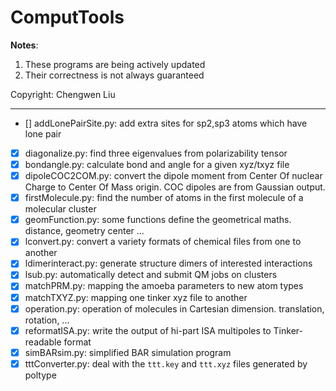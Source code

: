 # ComputTools

__Notes__: 
1. These programs are being actively updated
1. Their correctness is not always guaranteed 

Copyright: Chengwen Liu

---

* [] addLonePairSite.py: add extra sites for sp2,sp3 atoms which have lone pair 
* [x] diagonalize.py: find three eigenvalues from polarizability tensor
* [x] bondangle.py: calculate bond and angle for a given xyz/txyz file
* [x] dipoleCOC2COM.py: convert the dipole moment from Center Of nuclear Charge to Center Of Mass origin. COC dipoles are from Gaussian output.
* [x] firstMolecule.py: find the number of atoms in the first molecule of a molecular cluster
* [x] geomFunction.py: some functions define the geometrical maths. distance, geometry center ...
* [x] lconvert.py: convert a variety formats of chemical files from one to another
* [x] ldimerinteract.py: generate structure dimers of interested interactions
* [x] lsub.py: automatically detect and submit QM jobs on clusters 
* [x] matchPRM.py: mapping the amoeba parameters to new atom types 
* [x] matchTXYZ.py: mapping one tinker xyz file to another 
* [x] operation.py: operation of molecules in Cartesian dimension. translation, rotation, ...
* [x] reformatISA.py: write the output of hi-part ISA multipoles to Tinker-readable format
* [x] simBARsim.py: simplified BAR simulation program
* [x] tttConverter.py: deal with the `ttt.key` and `ttt.xyz` files generated by poltype
